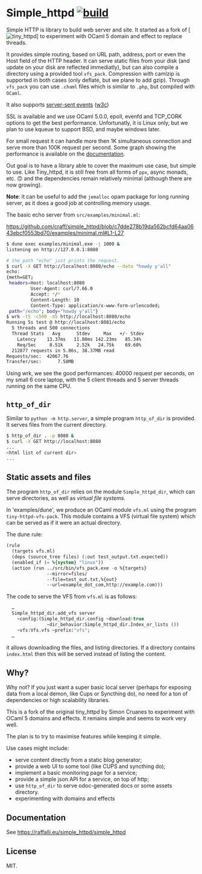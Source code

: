 # Simple_httpd [![build](https://github.com/craff/simple_httpd/workflows/build/badge.svg)](https://github.com/craff/simple_httpd/actions)

Simple HTTP is library to build web server and site.  It started as a fork of
[![tiny_httpd](https://github.com/c-cube/tiny_httpd)] to experiment with OCaml
5 domain and effect to replace threads.

It provides simple routing, based on URL path, address, port or even the Host
field of the HTTP header. It can serve static files from your disk (and update
on your disk are reflected immediatly), but can also compile a directory using
a provided tool `vfs_pack`. Compression with camlzip is supported in both
cases (only deflate, but we plane to add gzip). Through `vfs_pack` you can use
`.chaml` files which is similar to `.php`, but compiled with `OCaml`.

It also supports [server-sent events](https://developer.mozilla.org/en-US/docs/Web/API/Server-sent_events/Using_server-sent_events)
([w3c](https://html.spec.whatwg.org/multipage/server-sent-events.html#event-stream-interpretation))

SSL is available and we use OCaml 5.0.0, epoll, evenfd and TCP_CORK options to
get the best performance. Unfortunatly, it is Linux only, but we plan to use
kqueue to support BSD, and maybe windows later.

For small request it can handle more then 1K simultaneous connection and serve
more than 100K request per second. Some graph showing the performance is
available on the [documentation](https://raffalli.eu/simple_httpd).

Out goal is to have a library able to cover the maximum use case, but simple
to use. Like Tiny_httpd, it is
still free from all forms of `ppx`, async monads, etc. 🙃 and the dependencies
remain relatively minimal (although there are now growing).

**Note**: it can be useful to add the `jemalloc` opam package for long running
server, as it does a good job at controlling memory usage.

The basic echo server from `src/examples/minimal.ml`:

https://github.com/craff/simple_httpd/blob/c7dde278b19da562bcfd64aa0643ebcf0553bd70/examples/minimal.ml#L1-L27

```sh
$ dune exec examples/minimal.exe -j 1000 &
listening on http://127.0.0.1:8080

# the path "echo" just prints the request.
$ curl -X GET http://localhost:8080/echo --data "howdy y'all"
echo:
{meth=GET;
 headers=Host: localhost:8080
         User-Agent: curl/7.66.0
         Accept: */*
         Content-Length: 10
         Content-Type: application/x-www-form-urlencoded;
 path="/echo"; body="howdy y'all"}
$ wrk -t5 -c500 -d5 http://localhost:8080/echo
Running 5s test @ http://localhost:8081/echo
  5 threads and 500 connections
  Thread Stats   Avg      Stdev     Max   +/- Stdev
    Latency    13.37ms   11.80ms 142.23ms   85.34%
    Req/Sec     8.51k     2.52k   24.75k    69.60%
  212877 requests in 5.06s, 38.37MB read
Requests/sec:  42067.76
Transfer/sec:      7.58MB
```
Using wrk, we see the good performances: 40000 request per seconds, on
my small 6 core laptop, with the 5 client threads and 5 server threads running
on the same CPU.

## `http_of_dir`

Similar to `python -m http.server`, a simple program `http_of_dir` is provided.
It serves files from the current directory.

```sh
$ http_of_dir . -p 8080 &
$ curl -X GET http://localhost:8080
...
<html list of current dir>
...

```

## Static assets and files

The program `http_of_dir` relies on the module `Simple_httpd_dir`, which
can serve directories, as well as _virtual file systems_.

In 'examples/dune', we produce an OCaml module `vfs.ml` using
the program `tiny-httpd-vfs-pack`.  This module contains a VFS (virtual file
system) which can be served as if it were an actual directory.

The dune rule:

```lisp
(rule
  (targets vfs.ml)
  (deps (source_tree files) (:out test_output.txt.expected))
  (enabled_if (= %{system} "linux"))
  (action (run ../src/bin/vfs_pack.exe -o %{targets}
               --mirror=files/
               --file=test_out.txt,%{out}
               --url=example_dot_com,http://example.com)))
```

The code to serve the VFS from `vfs.ml` is as follows:

```ocaml
  …
  Simple_httpd_dir.add_vfs server
    ~config:(Simple_httpd_dir.config ~download:true
               ~dir_behavior:Simple_httpd_dir.Index_or_lists ())
    ~vfs:Vfs.vfs ~prefix:"vfs";
  …
```

it allows downloading the files, and listing directories.
If a directory contains `index.html` then this will be served
instead of listing the content.

## Why?

Why not? If you just want a super basic local server (perhaps for exposing
data from a local demon, like Cups or Syncthing do), no need for a ton of
dependencies or high scalability libraries.

This is a fork of the original tiny_httpd by Simon Cruanes to experiment with
OCaml 5 domains and effects. It remains simple and seems to work very well.

The plan is to try to maximise features while keeping it simple.

Use cases might include:

- serve content directly from a static blog generator;
- provide a web UI to some tool (like CUPS and syncthing do);
- implement a basic monitoring page for a service;
- provide a simple json API for a service, on top of http;
- use `http_of_dir` to serve odoc-generated docs or some assets directory.
- experimenting with domains and effects

## Documentation

See https://raffalli.eu/simple_httpd/simple_httpd

## License

MIT.
